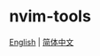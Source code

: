 # nvim-tools
[English](github.com/qujihan/nvim-tools) | [简体中文](github.com/qujihan/nvim-tools/blob/main/README_ZH.md)

